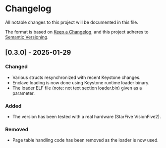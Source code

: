 # Changelog

All notable changes to this project will be documented in this file.

The format is based on [Keep a Changelog](https://keepachangelog.com/en/1.1.0/),
and this project adheres to [Semantic Versioning](https://semver.org/spec/v2.0.0.html).

## [0.3.0] - 2025-01-29

### Changed

- Various structs resynchronized with recent Keystone changes.
- Enclave loading is now done using Keystone runtime loader binary.
- The loader ELF file (note: not text section loader.bin) given as a parameter.

### Added

- The version has been tested with a real hardware (StarFive VisionFive2).

### Removed

- Page table handling code has been removed as the loader is now used.


